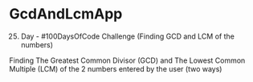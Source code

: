 # GcdAndLcmApp
25. Day - #100DaysOfCode Challenge (Finding GCD and LCM of the numbers)

Finding The Greatest Common Divisor (GCD) and The Lowest Common Multiple (LCM) of the 2 numbers entered by the user (two ways)

